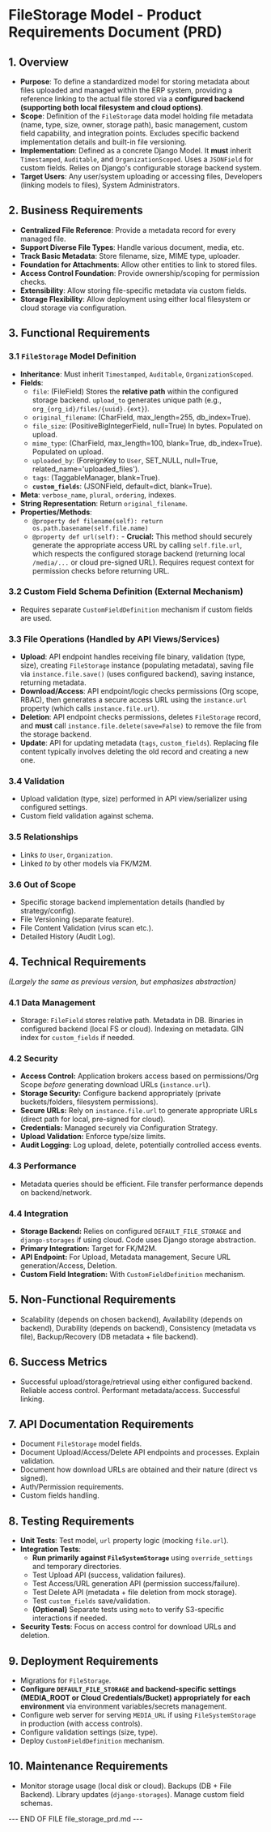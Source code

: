 # FileStorage Model - Product Requirements Document (PRD)

## 1. Overview

*   **Purpose**: To define a standardized model for storing metadata about files uploaded and managed within the ERP system, providing a reference linking to the actual file stored via a **configured backend (supporting both local filesystem and cloud options)**.
*   **Scope**: Definition of the `FileStorage` data model holding file metadata (name, type, size, owner, storage path), basic management, custom field capability, and integration points. Excludes specific backend implementation details and built-in file versioning.
*   **Implementation**: Defined as a concrete Django Model. It **must** inherit `Timestamped`, `Auditable`, and `OrganizationScoped`. Uses a `JSONField` for custom fields. Relies on Django's configurable storage backend system.
*   **Target Users**: Any user/system uploading or accessing files, Developers (linking models to files), System Administrators.

## 2. Business Requirements

*   **Centralized File Reference**: Provide a metadata record for every managed file.
*   **Support Diverse File Types**: Handle various document, media, etc.
*   **Track Basic Metadata**: Store filename, size, MIME type, uploader.
*   **Foundation for Attachments**: Allow other entities to link to stored files.
*   **Access Control Foundation**: Provide ownership/scoping for permission checks.
*   **Extensibility**: Allow storing file-specific metadata via custom fields.
*   **Storage Flexibility**: Allow deployment using either local filesystem or cloud storage via configuration.

## 3. Functional Requirements

### 3.1 `FileStorage` Model Definition
*   **Inheritance**: Must inherit `Timestamped`, `Auditable`, `OrganizationScoped`.
*   **Fields**:
    *   `file`: (FileField) Stores the **relative path** within the configured storage backend. `upload_to` generates unique path (e.g., `org_{org_id}/files/{uuid}.{ext}`).
    *   `original_filename`: (CharField, max_length=255, db_index=True).
    *   `file_size`: (PositiveBigIntegerField, null=True) In bytes. Populated on upload.
    *   `mime_type`: (CharField, max_length=100, blank=True, db_index=True). Populated on upload.
    *   `uploaded_by`: (ForeignKey to `User`, SET_NULL, null=True, related_name='uploaded_files').
    *   `tags`: (TaggableManager, blank=True).
    *   **`custom_fields`**: (JSONField, default=dict, blank=True).
*   **Meta**: `verbose_name`, `plural`, `ordering`, indexes.
*   **String Representation**: Return `original_filename`.
*   **Properties/Methods**:
    *   `@property def filename(self): return os.path.basename(self.file.name)`
    *   `@property def url(self):` - **Crucial:** This method should securely generate the appropriate access URL by calling `self.file.url`, which respects the configured storage backend (returning local `/media/...` or cloud pre-signed URL). Requires request context for permission checks before returning URL.

### 3.2 Custom Field Schema Definition (External Mechanism)
*   Requires separate `CustomFieldDefinition` mechanism if custom fields are used.

### 3.3 File Operations (Handled by API Views/Services)
*   **Upload**: API endpoint handles receiving file binary, validation (type, size), creating `FileStorage` instance (populating metadata), saving file via `instance.file.save()` (uses configured backend), saving instance, returning metadata.
*   **Download/Access**: API endpoint/logic checks permissions (Org scope, RBAC), then generates a secure access URL using the `instance.url` property (which calls `instance.file.url`).
*   **Deletion**: API endpoint checks permissions, deletes `FileStorage` record, and **must** call `instance.file.delete(save=False)` to remove the file from the storage backend.
*   **Update**: API for updating metadata (`tags`, `custom_fields`). Replacing file content typically involves deleting the old record and creating a new one.

### 3.4 Validation
*   Upload validation (type, size) performed in API view/serializer using configured settings.
*   Custom field validation against schema.

### 3.5 Relationships
*   Links *to* `User`, `Organization`.
*   Linked *to* by other models via FK/M2M.

### 3.6 Out of Scope
*   Specific storage backend implementation details (handled by strategy/config).
*   File Versioning (separate feature).
*   File Content Validation (virus scan etc.).
*   Detailed History (Audit Log).

## 4. Technical Requirements

*(Largely the same as previous version, but emphasizes abstraction)*

### 4.1 Data Management
*   Storage: `FileField` stores relative path. Metadata in DB. Binaries in configured backend (local FS or cloud). Indexing on metadata. GIN index for `custom_fields` if needed.

### 4.2 Security
*   **Access Control:** Application brokers access based on permissions/Org Scope *before* generating download URLs (`instance.url`).
*   **Storage Security:** Configure backend appropriately (private buckets/folders, filesystem permissions).
*   **Secure URLs:** Rely on `instance.file.url` to generate appropriate URLs (direct path for local, pre-signed for cloud).
*   **Credentials:** Managed securely via Configuration Strategy.
*   **Upload Validation:** Enforce type/size limits.
*   **Audit Logging:** Log upload, delete, potentially controlled access events.

### 4.3 Performance
*   Metadata queries should be efficient. File transfer performance depends on backend/network.

### 4.4 Integration
*   **Storage Backend:** Relies on configured `DEFAULT_FILE_STORAGE` and `django-storages` if using cloud. Code uses Django storage abstraction.
*   **Primary Integration:** Target for FK/M2M.
*   **API Endpoint:** For Upload, Metadata management, Secure URL generation/Access, Deletion.
*   **Custom Field Integration:** With `CustomFieldDefinition` mechanism.

## 5. Non-Functional Requirements

*   Scalability (depends on chosen backend), Availability (depends on backend), Durability (depends on backend), Consistency (metadata vs file), Backup/Recovery (DB metadata + file backend).

## 6. Success Metrics

*   Successful upload/storage/retrieval using either configured backend. Reliable access control. Performant metadata/access. Successful linking.

## 7. API Documentation Requirements

*   Document `FileStorage` model fields.
*   Document Upload/Access/Delete API endpoints and processes. Explain validation.
*   Document how download URLs are obtained and their nature (direct vs signed).
*   Auth/Permission requirements.
*   Custom fields handling.

## 8. Testing Requirements

*   **Unit Tests**: Test model, `url` property logic (mocking `file.url`).
*   **Integration Tests**:
    *   **Run primarily against `FileSystemStorage`** using `override_settings` and temporary directories.
    *   Test Upload API (success, validation failures).
    *   Test Access/URL generation API (permission success/failure).
    *   Test Delete API (metadata + file deletion from mock storage).
    *   Test `custom_fields` save/validation.
    *   **(Optional)** Separate tests using `moto` to verify S3-specific interactions if needed.
*   **Security Tests**: Focus on access control for download URLs and deletion.

## 9. Deployment Requirements

*   Migrations for `FileStorage`.
*   **Configure `DEFAULT_FILE_STORAGE` and backend-specific settings (MEDIA_ROOT or Cloud Credentials/Bucket) appropriately for each environment** via environment variables/secrets management.
*   Configure web server for serving `MEDIA_URL` if using `FileSystemStorage` in production (with access controls).
*   Configure validation settings (size, type).
*   Deploy `CustomFieldDefinition` mechanism.

## 10. Maintenance Requirements

*   Monitor storage usage (local disk or cloud). Backups (DB + File Backend). Library updates (`django-storages`). Manage custom field schemas.

--- END OF FILE file_storage_prd.md ---